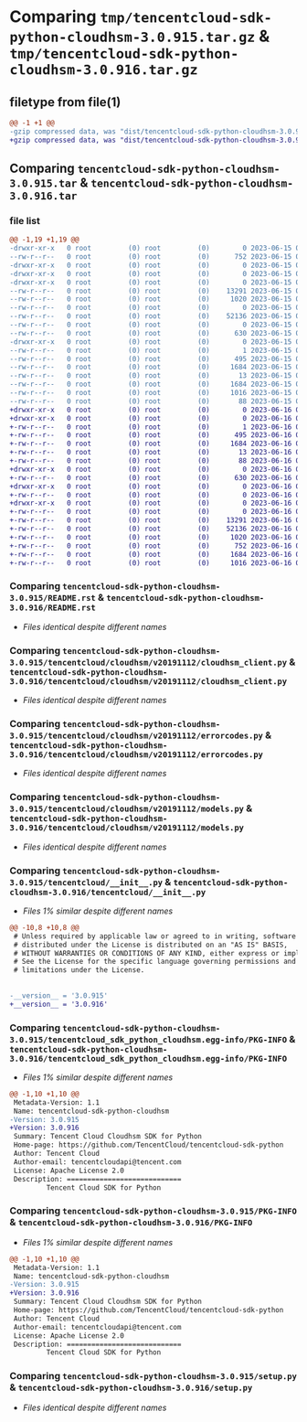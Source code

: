 # Comparing `tmp/tencentcloud-sdk-python-cloudhsm-3.0.915.tar.gz` & `tmp/tencentcloud-sdk-python-cloudhsm-3.0.916.tar.gz`

## filetype from file(1)

```diff
@@ -1 +1 @@
-gzip compressed data, was "dist/tencentcloud-sdk-python-cloudhsm-3.0.915.tar", last modified: Thu Jun 15 00:21:39 2023, max compression
+gzip compressed data, was "dist/tencentcloud-sdk-python-cloudhsm-3.0.916.tar", last modified: Fri Jun 16 00:30:25 2023, max compression
```

## Comparing `tencentcloud-sdk-python-cloudhsm-3.0.915.tar` & `tencentcloud-sdk-python-cloudhsm-3.0.916.tar`

### file list

```diff
@@ -1,19 +1,19 @@
-drwxr-xr-x   0 root         (0) root         (0)        0 2023-06-15 00:21:39.000000 tencentcloud-sdk-python-cloudhsm-3.0.915/
--rw-r--r--   0 root         (0) root         (0)      752 2023-06-15 00:21:39.000000 tencentcloud-sdk-python-cloudhsm-3.0.915/README.rst
-drwxr-xr-x   0 root         (0) root         (0)        0 2023-06-15 00:21:39.000000 tencentcloud-sdk-python-cloudhsm-3.0.915/tencentcloud/
-drwxr-xr-x   0 root         (0) root         (0)        0 2023-06-15 00:21:39.000000 tencentcloud-sdk-python-cloudhsm-3.0.915/tencentcloud/cloudhsm/
-drwxr-xr-x   0 root         (0) root         (0)        0 2023-06-15 00:21:39.000000 tencentcloud-sdk-python-cloudhsm-3.0.915/tencentcloud/cloudhsm/v20191112/
--rw-r--r--   0 root         (0) root         (0)    13291 2023-06-15 00:21:39.000000 tencentcloud-sdk-python-cloudhsm-3.0.915/tencentcloud/cloudhsm/v20191112/cloudhsm_client.py
--rw-r--r--   0 root         (0) root         (0)     1020 2023-06-15 00:21:39.000000 tencentcloud-sdk-python-cloudhsm-3.0.915/tencentcloud/cloudhsm/v20191112/errorcodes.py
--rw-r--r--   0 root         (0) root         (0)        0 2023-06-15 00:21:39.000000 tencentcloud-sdk-python-cloudhsm-3.0.915/tencentcloud/cloudhsm/v20191112/__init__.py
--rw-r--r--   0 root         (0) root         (0)    52136 2023-06-15 00:21:39.000000 tencentcloud-sdk-python-cloudhsm-3.0.915/tencentcloud/cloudhsm/v20191112/models.py
--rw-r--r--   0 root         (0) root         (0)        0 2023-06-15 00:21:39.000000 tencentcloud-sdk-python-cloudhsm-3.0.915/tencentcloud/cloudhsm/__init__.py
--rw-r--r--   0 root         (0) root         (0)      630 2023-06-15 00:21:39.000000 tencentcloud-sdk-python-cloudhsm-3.0.915/tencentcloud/__init__.py
-drwxr-xr-x   0 root         (0) root         (0)        0 2023-06-15 00:21:39.000000 tencentcloud-sdk-python-cloudhsm-3.0.915/tencentcloud_sdk_python_cloudhsm.egg-info/
--rw-r--r--   0 root         (0) root         (0)        1 2023-06-15 00:21:39.000000 tencentcloud-sdk-python-cloudhsm-3.0.915/tencentcloud_sdk_python_cloudhsm.egg-info/dependency_links.txt
--rw-r--r--   0 root         (0) root         (0)      495 2023-06-15 00:21:39.000000 tencentcloud-sdk-python-cloudhsm-3.0.915/tencentcloud_sdk_python_cloudhsm.egg-info/SOURCES.txt
--rw-r--r--   0 root         (0) root         (0)     1684 2023-06-15 00:21:39.000000 tencentcloud-sdk-python-cloudhsm-3.0.915/tencentcloud_sdk_python_cloudhsm.egg-info/PKG-INFO
--rw-r--r--   0 root         (0) root         (0)       13 2023-06-15 00:21:39.000000 tencentcloud-sdk-python-cloudhsm-3.0.915/tencentcloud_sdk_python_cloudhsm.egg-info/top_level.txt
--rw-r--r--   0 root         (0) root         (0)     1684 2023-06-15 00:21:39.000000 tencentcloud-sdk-python-cloudhsm-3.0.915/PKG-INFO
--rw-r--r--   0 root         (0) root         (0)     1016 2023-06-15 00:21:39.000000 tencentcloud-sdk-python-cloudhsm-3.0.915/setup.py
--rw-r--r--   0 root         (0) root         (0)       88 2023-06-15 00:21:39.000000 tencentcloud-sdk-python-cloudhsm-3.0.915/setup.cfg
+drwxr-xr-x   0 root         (0) root         (0)        0 2023-06-16 00:30:25.000000 tencentcloud-sdk-python-cloudhsm-3.0.916/
+drwxr-xr-x   0 root         (0) root         (0)        0 2023-06-16 00:30:25.000000 tencentcloud-sdk-python-cloudhsm-3.0.916/tencentcloud_sdk_python_cloudhsm.egg-info/
+-rw-r--r--   0 root         (0) root         (0)        1 2023-06-16 00:30:25.000000 tencentcloud-sdk-python-cloudhsm-3.0.916/tencentcloud_sdk_python_cloudhsm.egg-info/dependency_links.txt
+-rw-r--r--   0 root         (0) root         (0)      495 2023-06-16 00:30:25.000000 tencentcloud-sdk-python-cloudhsm-3.0.916/tencentcloud_sdk_python_cloudhsm.egg-info/SOURCES.txt
+-rw-r--r--   0 root         (0) root         (0)     1684 2023-06-16 00:30:25.000000 tencentcloud-sdk-python-cloudhsm-3.0.916/tencentcloud_sdk_python_cloudhsm.egg-info/PKG-INFO
+-rw-r--r--   0 root         (0) root         (0)       13 2023-06-16 00:30:25.000000 tencentcloud-sdk-python-cloudhsm-3.0.916/tencentcloud_sdk_python_cloudhsm.egg-info/top_level.txt
+-rw-r--r--   0 root         (0) root         (0)       88 2023-06-16 00:30:25.000000 tencentcloud-sdk-python-cloudhsm-3.0.916/setup.cfg
+drwxr-xr-x   0 root         (0) root         (0)        0 2023-06-16 00:30:25.000000 tencentcloud-sdk-python-cloudhsm-3.0.916/tencentcloud/
+-rw-r--r--   0 root         (0) root         (0)      630 2023-06-16 00:30:25.000000 tencentcloud-sdk-python-cloudhsm-3.0.916/tencentcloud/__init__.py
+drwxr-xr-x   0 root         (0) root         (0)        0 2023-06-16 00:30:25.000000 tencentcloud-sdk-python-cloudhsm-3.0.916/tencentcloud/cloudhsm/
+-rw-r--r--   0 root         (0) root         (0)        0 2023-06-16 00:30:25.000000 tencentcloud-sdk-python-cloudhsm-3.0.916/tencentcloud/cloudhsm/__init__.py
+drwxr-xr-x   0 root         (0) root         (0)        0 2023-06-16 00:30:25.000000 tencentcloud-sdk-python-cloudhsm-3.0.916/tencentcloud/cloudhsm/v20191112/
+-rw-r--r--   0 root         (0) root         (0)        0 2023-06-16 00:30:25.000000 tencentcloud-sdk-python-cloudhsm-3.0.916/tencentcloud/cloudhsm/v20191112/__init__.py
+-rw-r--r--   0 root         (0) root         (0)    13291 2023-06-16 00:30:25.000000 tencentcloud-sdk-python-cloudhsm-3.0.916/tencentcloud/cloudhsm/v20191112/cloudhsm_client.py
+-rw-r--r--   0 root         (0) root         (0)    52136 2023-06-16 00:30:25.000000 tencentcloud-sdk-python-cloudhsm-3.0.916/tencentcloud/cloudhsm/v20191112/models.py
+-rw-r--r--   0 root         (0) root         (0)     1020 2023-06-16 00:30:25.000000 tencentcloud-sdk-python-cloudhsm-3.0.916/tencentcloud/cloudhsm/v20191112/errorcodes.py
+-rw-r--r--   0 root         (0) root         (0)      752 2023-06-16 00:30:25.000000 tencentcloud-sdk-python-cloudhsm-3.0.916/README.rst
+-rw-r--r--   0 root         (0) root         (0)     1684 2023-06-16 00:30:25.000000 tencentcloud-sdk-python-cloudhsm-3.0.916/PKG-INFO
+-rw-r--r--   0 root         (0) root         (0)     1016 2023-06-16 00:30:25.000000 tencentcloud-sdk-python-cloudhsm-3.0.916/setup.py
```

### Comparing `tencentcloud-sdk-python-cloudhsm-3.0.915/README.rst` & `tencentcloud-sdk-python-cloudhsm-3.0.916/README.rst`

 * *Files identical despite different names*

### Comparing `tencentcloud-sdk-python-cloudhsm-3.0.915/tencentcloud/cloudhsm/v20191112/cloudhsm_client.py` & `tencentcloud-sdk-python-cloudhsm-3.0.916/tencentcloud/cloudhsm/v20191112/cloudhsm_client.py`

 * *Files identical despite different names*

### Comparing `tencentcloud-sdk-python-cloudhsm-3.0.915/tencentcloud/cloudhsm/v20191112/errorcodes.py` & `tencentcloud-sdk-python-cloudhsm-3.0.916/tencentcloud/cloudhsm/v20191112/errorcodes.py`

 * *Files identical despite different names*

### Comparing `tencentcloud-sdk-python-cloudhsm-3.0.915/tencentcloud/cloudhsm/v20191112/models.py` & `tencentcloud-sdk-python-cloudhsm-3.0.916/tencentcloud/cloudhsm/v20191112/models.py`

 * *Files identical despite different names*

### Comparing `tencentcloud-sdk-python-cloudhsm-3.0.915/tencentcloud/__init__.py` & `tencentcloud-sdk-python-cloudhsm-3.0.916/tencentcloud/__init__.py`

 * *Files 1% similar despite different names*

```diff
@@ -10,8 +10,8 @@
 # Unless required by applicable law or agreed to in writing, software
 # distributed under the License is distributed on an "AS IS" BASIS,
 # WITHOUT WARRANTIES OR CONDITIONS OF ANY KIND, either express or implied.
 # See the License for the specific language governing permissions and
 # limitations under the License.
 
 
-__version__ = '3.0.915'
+__version__ = '3.0.916'
```

### Comparing `tencentcloud-sdk-python-cloudhsm-3.0.915/tencentcloud_sdk_python_cloudhsm.egg-info/PKG-INFO` & `tencentcloud-sdk-python-cloudhsm-3.0.916/tencentcloud_sdk_python_cloudhsm.egg-info/PKG-INFO`

 * *Files 1% similar despite different names*

```diff
@@ -1,10 +1,10 @@
 Metadata-Version: 1.1
 Name: tencentcloud-sdk-python-cloudhsm
-Version: 3.0.915
+Version: 3.0.916
 Summary: Tencent Cloud Cloudhsm SDK for Python
 Home-page: https://github.com/TencentCloud/tencentcloud-sdk-python
 Author: Tencent Cloud
 Author-email: tencentcloudapi@tencent.com
 License: Apache License 2.0
 Description: ============================
         Tencent Cloud SDK for Python
```

### Comparing `tencentcloud-sdk-python-cloudhsm-3.0.915/PKG-INFO` & `tencentcloud-sdk-python-cloudhsm-3.0.916/PKG-INFO`

 * *Files 1% similar despite different names*

```diff
@@ -1,10 +1,10 @@
 Metadata-Version: 1.1
 Name: tencentcloud-sdk-python-cloudhsm
-Version: 3.0.915
+Version: 3.0.916
 Summary: Tencent Cloud Cloudhsm SDK for Python
 Home-page: https://github.com/TencentCloud/tencentcloud-sdk-python
 Author: Tencent Cloud
 Author-email: tencentcloudapi@tencent.com
 License: Apache License 2.0
 Description: ============================
         Tencent Cloud SDK for Python
```

### Comparing `tencentcloud-sdk-python-cloudhsm-3.0.915/setup.py` & `tencentcloud-sdk-python-cloudhsm-3.0.916/setup.py`

 * *Files identical despite different names*

